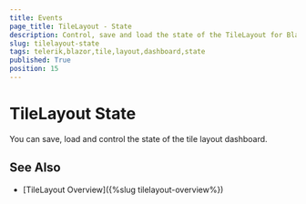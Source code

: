 ```yaml
---
title: Events
page_title: TileLayout - State
description: Control, save and load the state of the TileLayout for Blazor.
slug: tilelayout-state
tags: telerik,blazor,tile,layout,dashboard,state
published: True
position: 15
---
```


# TileLayout State

You can save, load and control the state of the tile layout dashboard.


## See Also

  * [TileLayout Overview]({%slug tilelayout-overview%})
